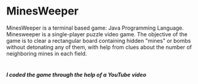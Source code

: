 # MinesWeeper
MinesWeeper is a terminal based game: Java Programming Language. Minesweeper is a single-player puzzle video game. The objective of the game is to clear a rectangular board containing hidden "mines" or bombs without detonating any of them, with help from clues about the number of neighboring mines in each field.
#
<h5>I coded the game through the help of a YouTube video</h5>
